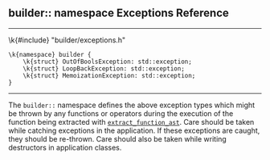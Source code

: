 ## builder:: namespace Exceptions Reference
<hr>
	\k{#include} "builder/exceptions.h"
	
	\k{namespace} builder {
	    \k{struct} OutOfBoolsException: std::exception;
	    \k{struct} LoopBackException: std::exception;
	    \k{struct} MemoizationException: std::exception;	
	}
<hr>


The `builder::` namespace defines the above exception types which might be thrown by any functions or operators during the execution of the function being extracted with [`extract_function_ast`](builder_context_extract_function_ast.html).
Care should be taken while catching exceptions in the application. If these exceptions are caught, they should be re-thrown. Care should also be taken while writing destructors in application classes. 

